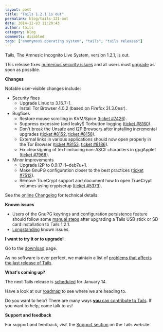 ```yaml
---
layout: post
title: "Tails 1.2.1 is out"
permalink: blog/tails-121-out
date: 2014-12-03 11:29:43
author: tails
category: blog
comments: disabled
tags: ["anonymous operating system", "tails", "tails releases"]
---
```


Tails, The Amnesic Incognito Live System, version 1.2.1, is out.

This release fixes [numerous security issues](https://tails.boum.org/security/Numerous_security_holes_in_1.2/) and all users must [upgrade](https://tails.boum.org/doc/first_steps/upgrade/) as soon as possible.

**Changes**

Notable user-visible changes include:

-   Security fixes
    -   Upgrade Linux to 3.16.7-1.
    -   Install Tor Browser 4.0.2 (based on Firefox 31.3.0esr).
-   Bugfixes
    -   Restore mouse scrolling in KVM/Spice ([ticket \#7426](https://labs.riseup.net/code/issues/7426)).
    -   Suppress excessive (and leaky!) Torbutton logging ([ticket \#8160](https://labs.riseup.net/code/issues/8160)).
    -   Don't break the Unsafe and I2P Browsers after installing incremental upgrades ([ticket \#8152](https://labs.riseup.net/code/issues/8152), [ticket \#8158](https://labs.riseup.net/code/issues/8158)).
    -   External links in various applications should now open properly in the Tor Browser ([ticket \#8153](https://labs.riseup.net/code/issues/8153), [ticket \#8186](https://labs.riseup.net/code/issues/8153)).
    -   Fix clearsigning of text including non-ASCII characters in gpgApplet ([ticket \#7968](https://labs.riseup.net/code/issues/7968)).
-   Minor improvements
    -   Upgrade I2P to 0.9.17-1\~deb7u+1.
    -   Make GnuPG configuration closer to the best practices ([ticket \#7512](https://labs.riseup.net/code/issues/7512)).
    -   Remove TrueCrypt support and document how to open TrueCrypt volumes using cryptsetup ([ticket \#5373](https://labs.riseup.net/code/issues/5373)).

See the [online Changelog](https://git-tails.immerda.ch/tails/plain/debian/changelog) for technical details.

**Known issues**

-   Users of the GnuPG keyrings and configuration persistence feature should follow some [manual steps](https://tails.boum.org/news/version_1.2.1/#index3h1) after upgrading a Tails USB stick or SD card installation to Tails 1.2.1.
-   [Longstanding](https://tails.boum.org/support/known_issues/) known issues.

**I want to try it or to upgrade!**

Go to the [download](https://tails.boum.org/download/) page.

As no software is ever perfect, we maintain a list of [problems that affects the last release of Tails](https://tails.boum.org/support/known_issues/).

**What's coming up?**

The next Tails release is [scheduled](https://tails.boum.org/contribute/calendar/) for January 14.

Have a look at our [roadmap](https://labs.riseup.net/code/projects/tails/roadmap) to see where we are heading to.

Do you want to help? There are many ways [**you** can contribute to Tails](https://tails.boum.org/contribute/). If you want to help, come talk to us!

**Support and feedback**

For support and feedback, visit the [Support section](https://tails.boum.org/support/) on the Tails website.
